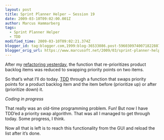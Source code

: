```yaml
---
layout: post
title: Sprint Planner Helper – Session 19
date: 2009-03-10T09:02:00.001Z
author: Marcus Hammarberg
tags:
  - Sprint Planner Helper
  - TDD
modified_time: 2009-03-10T09:02:21.374Z
blogger_id: tag:blogger.com,1999:blog-36533086.post-5960309740071822887
blogger_orig_url: https://www.marcusoft.net/2009/03/sprint-planner-helper-session-19.html
---
```


After my [refactoring yesterday](https://www.marcusoft.net/2009/03/sprint-planner-helper-session-18.html), the function that re-prioritizes product backlog items was reduced to swapping priority points on two items.

So that’s what I’ll do today. [TDD](http://en.wikipedia.org/wiki/Test-driven_development) through a function that swaps priority points for a product backlog item and the item before (prioritize up) or after (prioritize down) it.

*Coding in progress*

That really was an old-time programming problem. Fun! But now I have TDD’ed a priority swap algorithm. That was all I managed to get through today. Some progress, I think.

Now all that is left is to reach this functionality from the GUI and reload the list after it’s done.
